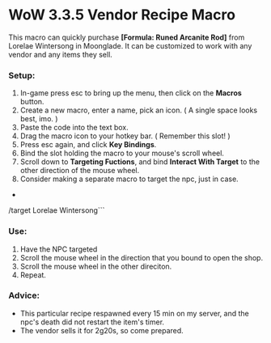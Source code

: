 # WoW 3.3.5 Vendor Recipe Macro

This macro can quickly purchase **[Formula: Runed Arcanite Rod]** from Lorelae Wintersong in Moonglade. It can be customized to work with any vendor
and any items they sell.

### Setup:
1. In-game press esc to bring up the menu, then click on the **Macros** button.
2. Create a new macro, enter a name, pick an icon. ( A single space looks best, imo. )
3. Paste the code into the text box.
4. Drag the macro icon to your hotkey bar. ( Remember this slot! )
5. Press esc again, and click **Key Bindings**.
6. Bind the slot holding the macro to your mouse's scroll wheel.
7. Scroll down to **Targeting Fuctions**, and bind **Interact With Target** to the other direction of the mouse wheel.
8. Consider making a separate macro to target the npc, just in case.
  * ```
  /target Lorelae Wintersong```

### Use:
1. Have the NPC targeted
2. Scroll the mouse wheel in the direction that you bound to open the shop.
3. Scroll the mouse wheel in the other direciton.
4. Repeat.

### Advice:
* This particular recipe respawned every 15 min on my server, and the npc's death did not restart the item's timer.
* The vendor sells it for 2g20s, so come prepared.
  